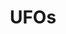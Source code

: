 ---
title: UFOs
crosslinks:
- conspiracy
- UAP
- autotldr
- aliens
- Humanoidencounters
- livven
- news
- IAmA
- LosAngeles
- Paranormal
- videos
- holofractal
- worldnews
- StairsintheWoods
- iamverysmart
- xkcd
- space
- Glitch_in_the_Matrix
- Incarcecon
- askscience
---